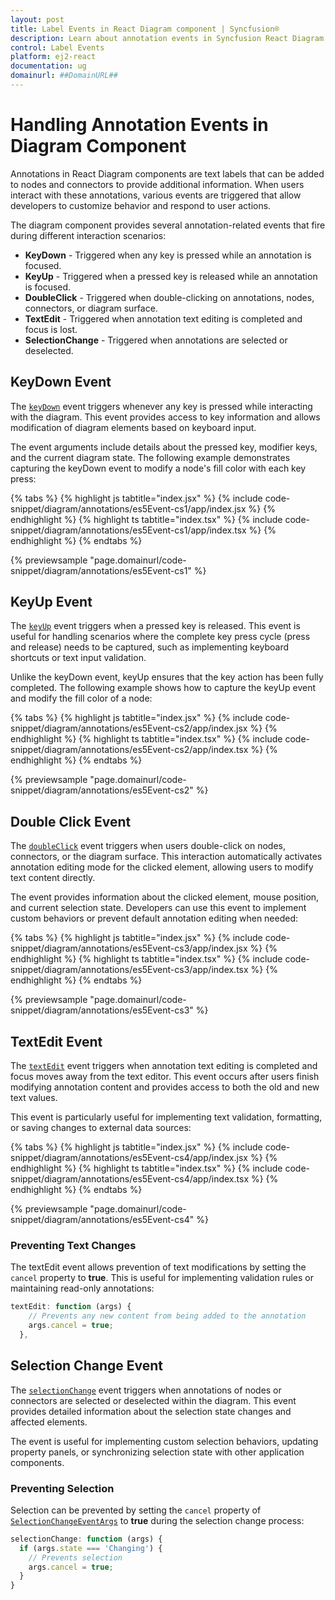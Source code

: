 ```yaml
---
layout: post
title: Label Events in React Diagram component | Syncfusion®
description: Learn about annotation events in Syncfusion React Diagram component including keyDown, keyUp, doubleClick, textEdit, and selectionChange events with examples.
control: Label Events
platform: ej2-react
documentation: ug
domainurl: ##DomainURL##
---
```


# Handling Annotation Events in Diagram Component

Annotations in React Diagram components are text labels that can be added to nodes and connectors to provide additional information. When users interact with these annotations, various events are triggered that allow developers to customize behavior and respond to user actions.

The diagram component provides several annotation-related events that fire during different interaction scenarios:

- **KeyDown** - Triggered when any key is pressed while an annotation is focused.
- **KeyUp** - Triggered when a pressed key is released while an annotation is focused.
- **DoubleClick** - Triggered when double-clicking on annotations, nodes, connectors, or diagram surface.
- **TextEdit** - Triggered when annotation text editing is completed and focus is lost.
- **SelectionChange** - Triggered when annotations are selected or deselected.

## KeyDown Event

The [`keyDown`](https://helpej2.syncfusion.com/react/documentation/api/diagram/iKeyEventArgs/) event triggers whenever any key is pressed while interacting with the diagram. This event provides access to key information and allows modification of diagram elements based on keyboard input.

The event arguments include details about the pressed key, modifier keys, and the current diagram state. The following example demonstrates capturing the keyDown event to modify a node's fill color with each key press:

{% tabs %}
{% highlight js tabtitle="index.jsx" %}
{% include code-snippet/diagram/annotations/es5Event-cs1/app/index.jsx %}
{% endhighlight %}
{% highlight ts tabtitle="index.tsx" %}
{% include code-snippet/diagram/annotations/es5Event-cs1/app/index.tsx %}
{% endhighlight %}
{% endtabs %}

 {% previewsample "page.domainurl/code-snippet/diagram/annotations/es5Event-cs1" %}

## KeyUp Event

The [`keyUp`](https://helpej2.syncfusion.com/react/documentation/api/diagram/iKeyEventArgs/) event triggers when a pressed key is released. This event is useful for handling scenarios where the complete key press cycle (press and release) needs to be captured, such as implementing keyboard shortcuts or text input validation.

Unlike the keyDown event, keyUp ensures that the key action has been fully completed. The following example shows how to capture the keyUp event and modify the fill color of a node:

{% tabs %}
{% highlight js tabtitle="index.jsx" %}
{% include code-snippet/diagram/annotations/es5Event-cs2/app/index.jsx %}
{% endhighlight %}
{% highlight ts tabtitle="index.tsx" %}
{% include code-snippet/diagram/annotations/es5Event-cs2/app/index.tsx %}
{% endhighlight %}
{% endtabs %}

 {% previewsample "page.domainurl/code-snippet/diagram/annotations/es5Event-cs2" %}

## Double Click Event

The [`doubleClick`](https://helpej2.syncfusion.com/react/documentation/api/diagram/iDoubleClickEventArgs/) event triggers when users double-click on nodes, connectors, or the diagram surface. This interaction automatically activates annotation editing mode for the clicked element, allowing users to modify text content directly.

The event provides information about the clicked element, mouse position, and current selection state. Developers can use this event to implement custom behaviors or prevent default annotation editing when needed:

{% tabs %}
{% highlight js tabtitle="index.jsx" %}
{% include code-snippet/diagram/annotations/es5Event-cs3/app/index.jsx %}
{% endhighlight %}
{% highlight ts tabtitle="index.tsx" %}
{% include code-snippet/diagram/annotations/es5Event-cs3/app/index.tsx %}
{% endhighlight %}
{% endtabs %}

 {% previewsample "page.domainurl/code-snippet/diagram/annotations/es5Event-cs3" %}

## TextEdit Event

The [`textEdit`](https://helpej2.syncfusion.com/react/documentation/api/diagram/iTextEditEventArgs/) event triggers when annotation text editing is completed and focus moves away from the text editor. This event occurs after users finish modifying annotation content and provides access to both the old and new text values.

This event is particularly useful for implementing text validation, formatting, or saving changes to external data sources:

{% tabs %}
{% highlight js tabtitle="index.jsx" %}
{% include code-snippet/diagram/annotations/es5Event-cs4/app/index.jsx %}
{% endhighlight %}
{% highlight ts tabtitle="index.tsx" %}
{% include code-snippet/diagram/annotations/es5Event-cs4/app/index.tsx %}
{% endhighlight %}
{% endtabs %}

 {% previewsample "page.domainurl/code-snippet/diagram/annotations/es5Event-cs4" %}

### Preventing Text Changes

The textEdit event allows prevention of text modifications by setting the `cancel` property to **true**. This is useful for implementing validation rules or maintaining read-only annotations:

``` javascript
textEdit: function (args) {
    // Prevents any new content from being added to the annotation
    args.cancel = true;
  },

```

## Selection Change Event

The [`selectionChange`](https://ej2.syncfusion.com/react/documentation/api/diagram/#selectionchange) event triggers when annotations of nodes or connectors are selected or deselected within the diagram. This event provides detailed information about the selection state changes and affected elements.

The event is useful for implementing custom selection behaviors, updating property panels, or synchronizing selection state with other application components.

### Preventing Selection

Selection can be prevented by setting the `cancel` property of [`SelectionChangeEventArgs`](https://ej2.syncfusion.com/react/documentation/api/diagram/iselectionchangeeventargs/) to **true** during the selection change process:

```javascript
selectionChange: function (args) {
  if (args.state === 'Changing') {
    // Prevents selection
    args.cancel = true;
  }
}
```